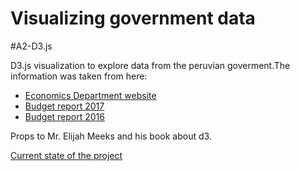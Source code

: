 # Visualizing government data
#A2-D3.js

D3.js visualization to explore data from the peruvian goverment.The information was taken from here:

 * [Economics Department website](https://www.mef.gob.pe/es/documentacion-sp-19127/guias--reportes-del-presupuesto-publico)
 * [Budget report 2017](https://www.mef.gob.pe/contenidos/presu_publ/documentac/GUIA_ORIENTACION_LEY_PRESUPUESTO_2017.pdfCtrl+Shift+S)
 * [Budget report 2016](https://www.mef.gob.pe/contenidos/presu_publ/documentac/GUIA_ORIENTACION_LEY_DE_PPTO_2016.pdf)


Props to Mr. Elijah Meeks and his book about d3.

[Current state of the project](https://bl.ocks.org/Italosayan/raw/5f48a2b87d69c434bdaac4d91c94dc69/)

